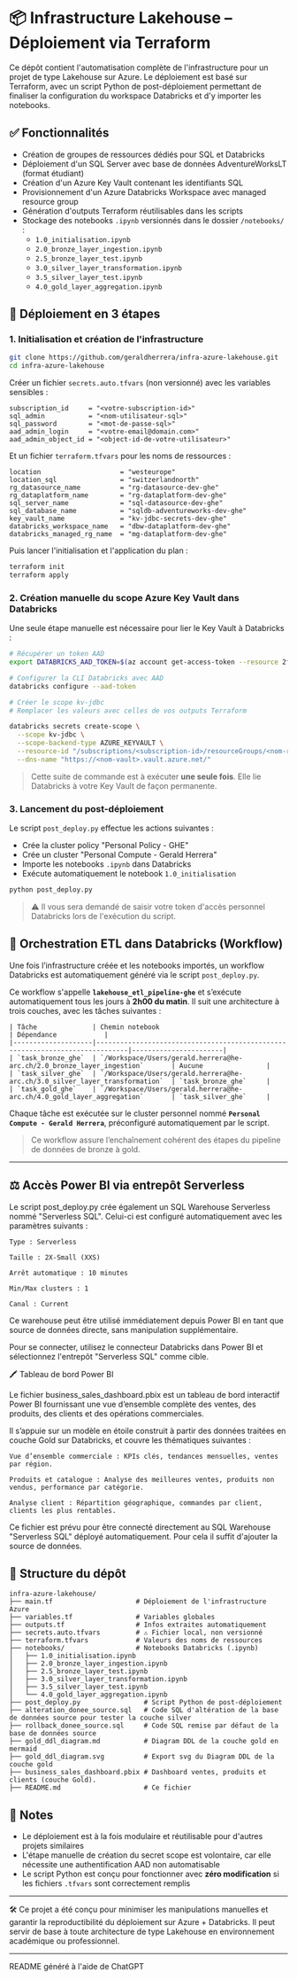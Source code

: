 # 📦 Infrastructure Lakehouse – Déploiement via Terraform

Ce dépôt contient l'automatisation complète de l'infrastructure pour un projet de type Lakehouse sur Azure. Le déploiement est basé sur Terraform, avec un script Python de post-déploiement permettant de finaliser la configuration du workspace Databricks et d'y importer les notebooks.

## ✅ Fonctionnalités

- Création de groupes de ressources dédiés pour SQL et Databricks
- Déploiement d'un SQL Server avec base de données AdventureWorksLT (format étudiant)
- Création d'un Azure Key Vault contenant les identifiants SQL
- Provisionnement d'un Azure Databricks Workspace avec managed resource group
- Génération d'outputs Terraform réutilisables dans les scripts
- Stockage des notebooks `.ipynb` versionnés dans le dossier `/notebooks/` :
  - `1.0_initialisation.ipynb`
  - `2.0_bronze_layer_ingestion.ipynb`
  - `2.5_bronze_layer_test.ipynb`
  - `3.0_silver_layer_transformation.ipynb`
  - `3.5_silver_layer_test.ipynb`
  - `4.0_gold_layer_aggregation.ipynb`

## 🚀 Déploiement en 3 étapes

### 1. Initialisation et création de l'infrastructure

```bash
git clone https://github.com/geraldherrera/infra-azure-lakehouse.git
cd infra-azure-lakehouse
```

Créer un fichier `secrets.auto.tfvars` (non versionné) avec les variables sensibles :

```hcl
subscription_id     = "<votre-subscription-id>"
sql_admin           = "<nom-utilisateur-sql>"
sql_password        = "<mot-de-passe-sql>"
aad_admin_login     = "<votre-email@domain.com>"
aad_admin_object_id = "<object-id-de-votre-utilisateur>"
```

Et un fichier `terraform.tfvars` pour les noms de ressources :

```hcl
location                    = "westeurope"
location_sql                = "switzerlandnorth"
rg_datasource_name          = "rg-datasource-dev-ghe"
rg_dataplatform_name        = "rg-dataplatform-dev-ghe"
sql_server_name             = "sql-datasource-dev-ghe"
sql_database_name           = "sqldb-adventureworks-dev-ghe"
key_vault_name              = "kv-jdbc-secrets-dev-ghe"
databricks_workspace_name   = "dbw-dataplatform-dev-ghe"
databricks_managed_rg_name  = "mg-dataplatform-dev-ghe"
```

Puis lancer l'initialisation et l'application du plan :

```bash
terraform init
terraform apply
```

### 2. Création manuelle du scope Azure Key Vault dans Databricks

Une seule étape manuelle est nécessaire pour lier le Key Vault à Databricks :

```bash
# Récupérer un token AAD
export DATABRICKS_AAD_TOKEN=$(az account get-access-token --resource 2ff814a6-3304-4ab8-85cb-cd0e6f879c1d --query accessToken -o tsv)

# Configurer la CLI Databricks avec AAD
databricks configure --aad-token

# Créer le scope kv-jdbc
# Remplacer les valeurs avec celles de vos outputs Terraform

databricks secrets create-scope \
  --scope kv-jdbc \
  --scope-backend-type AZURE_KEYVAULT \
  --resource-id "/subscriptions/<subscription-id>/resourceGroups/<nom-rg>/providers/Microsoft.KeyVault/vaults/<nom-vault>" \
  --dns-name "https://<nom-vault>.vault.azure.net/"
```

> Cette suite de commande est à exécuter **une seule fois**. Elle lie Databricks à votre Key Vault de façon permanente.

### 3. Lancement du post-déploiement

Le script `post_deploy.py` effectue les actions suivantes :
- Crée la cluster policy "Personal Policy - GHE"
- Crée un cluster "Personal Compute - Gerald Herrera"
- Importe les notebooks `.ipynb` dans Databricks
- Exécute automatiquement le notebook `1.0_initialisation`

```bash
python post_deploy.py
```

> ⚠️ Il vous sera demandé de saisir votre token d'accès personnel Databricks lors de l'exécution du script.

## 🎯 Orchestration ETL dans Databricks (Workflow)

Une fois l’infrastructure créée et les notebooks importés, un workflow Databricks est automatiquement généré via le script `post_deploy.py`.

Ce workflow s'appelle **`lakehouse_etl_pipeline-ghe`** et s’exécute automatiquement tous les jours à **2h00 du matin**. Il suit une architecture à trois couches, avec les tâches suivantes :

```
| Tâche              | Chemin notebook                                                              | Dépendance            |
|--------------------|------------------------------------------------------------------------------|-----------------------|
| `task_bronze_ghe`  | `/Workspace/Users/gerald.herrera@he-arc.ch/2.0_bronze_layer_ingestion`       | Aucune                |
| `task_silver_ghe`  | `/Workspace/Users/gerald.herrera@he-arc.ch/3.0_silver_layer_transformation`  | `task_bronze_ghe`     |
| `task_gold_ghe`    | `/Workspace/Users/gerald.herrera@he-arc.ch/4.0_gold_layer_aggregation`       | `task_silver_ghe`     |
```

Chaque tâche est exécutée sur le cluster personnel nommé **`Personal Compute - Gerald Herrera`**, préconfiguré automatiquement par le script.

> Ce workflow assure l’enchaînement cohérent des étapes du pipeline de données de bronze à gold.

---


## ⚖️ Accès Power BI via entrepôt Serverless
Le script post_deploy.py crée également un SQL Warehouse Serverless nommé "Serverless SQL". Celui-ci est configuré automatiquement avec les paramètres suivants :

```
Type : Serverless

Taille : 2X-Small (XXS)

Arrêt automatique : 10 minutes

Min/Max clusters : 1

Canal : Current
```

Ce warehouse peut être utilisé immédiatement depuis Power BI en tant que source de données directe, sans manipulation supplémentaire.

Pour se connecter, utilisez le connecteur Databricks dans Power BI et sélectionnez l'entrepôt "Serverless SQL" comme cible.

🖍️ Tableau de bord Power BI

Le fichier business_sales_dashboard.pbix est un tableau de bord interactif Power BI fournissant une vue d’ensemble complète des ventes, des produits, des clients et des opérations commerciales.

Il s’appuie sur un modèle en étoile construit à partir des données traitées en couche Gold sur Databricks, et couvre les thématiques suivantes :
```
Vue d’ensemble commerciale : KPIs clés, tendances mensuelles, ventes par région.

Produits et catalogue : Analyse des meilleures ventes, produits non vendus, performance par catégorie.

Analyse client : Répartition géographique, commandes par client, clients les plus rentables.
```

Ce fichier est prévu pour être connecté directement au SQL Warehouse "Serverless SQL" déployé automatiquement. Pour cela il suffit d'ajouter la source de données.

## 📁 Structure du dépôt

```
infra-azure-lakehouse/
├── main.tf                     # Déploiement de l'infrastructure Azure
├── variables.tf                # Variables globales
├── outputs.tf                  # Infos extraites automatiquement
├── secrets.auto.tfvars         # ⚠️ Fichier local, non versionné
├── terraform.tfvars            # Valeurs des noms de ressources
├── notebooks/                  # Notebooks Databricks (.ipynb)
│   ├── 1.0_initialisation.ipynb
│   ├── 2.0_bronze_layer_ingestion.ipynb
│   ├── 2.5_bronze_layer_test.ipynb
│   ├── 3.0_silver_layer_transformation.ipynb
│   ├── 3.5_silver_layer_test.ipynb
│   └── 4.0_gold_layer_aggregation.ipynb
├── post_deploy.py                # Script Python de post-déploiement
├── alteration_donee_source.sql   # Code SQL d'altération de la base de données source pour tester la couche silver
├── rollback_donee_source.sql     # Code SQL remise par défaut de la base de données source
├── gold_ddl_diagram.md           # Diagram DDL de la couche gold en mermaid
├── gold_ddl_diagram.svg          # Export svg du Diagram DDL de la couche gold
├── business_sales_dashboard.pbix # Dashboard ventes, produits et clients (couche Gold).
├── README.md                     # Ce fichier
```

## 💬 Notes

- Le déploiement est à la fois modulaire et réutilisable pour d'autres projets similaires
- L'étape manuelle de création du secret scope est volontaire, car elle nécessite une authentification AAD non automatisable
- Le script Python est conçu pour fonctionner avec **zéro modification** si les fichiers `.tfvars` sont correctement remplis

---

🛠️ Ce projet a été conçu pour minimiser les manipulations manuelles et garantir la reproductibilité du déploiement sur Azure + Databricks. Il peut servir de base à toute architecture de type Lakehouse en environnement académique ou professionnel.

---

README généré à l'aide de ChatGPT